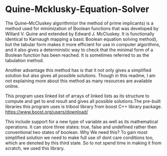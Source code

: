 # Quine-Mcklusky-Equation-Solver
  The Quine–McCluskey algorithm(or the method of prime implicants) is a method used for minimization of Boolean functions that was developed by Willard V. Quine and extended by Edward J. McCluskey. It is functionally identical to Karnaugh mapping a basic Boolean equation solving method), but the tabular form makes it more efficient for use in computer algorithms, and it also gives a deterministic way to check that the minimal form of a Boolean function has been reached. It is sometimes referred to as the tabulation method.
  
  Another advantage this method has is that it not only gives a simplified solution but also gives all possible solutions. Though in this readme, I am not explaining more about this method as many resources are available online.
  
  This program uses linked list of arrays of linked lists as its structure to compute and get to end result and gives all possible solutions.The pre-built libraries this program uses is tribool library from boost C++ library package. https://www.boost.org/users/download/
  
  This include support for a new type of variable as well as its mathematical operations. It can store three states: true, false and undefined rather then conventional two states of boolean. Why We need this? To gain most simplified solution we need to make full use of dont care conditions too, which are denoted by this third state. So to not spend time in making it from scratch, we used this library.
